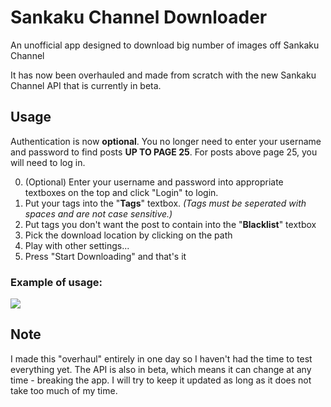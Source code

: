 # Sankaku Channel Downloader
An unofficial app designed to download big number of images off Sankaku Channel

It has now been overhauled and made from scratch with the new Sankaku Channel API that is currently in beta.

## Usage
Authentication is now **optional**. You no longer need to enter your username and password to find posts **UP TO PAGE 25**. For posts above page 25, you will need to log in.

0. (Optional) Enter your username and password into appropriate textboxes on the top and click "Login" to login.
1. Put your tags into the "**Tags**" textbox. *(Tags must be seperated with spaces and are not case sensitive.)*
2. Put tags you don't want the post to contain into the "**Blacklist**" textbox
3. Pick the download location by clicking on the path
4. Play with other settings...
5. Press "Start Downloading" and that's it



### Example of usage:
![](https://cryshana.me/viewer/nvrdegupgow.png?d=true)

## Note
I made this "overhaul" entirely in one day so I haven't had the time to test everything yet. The API is also in beta, which means it can change at any time - breaking the app. I will try to keep it updated as long as it does not take too much of my time.
